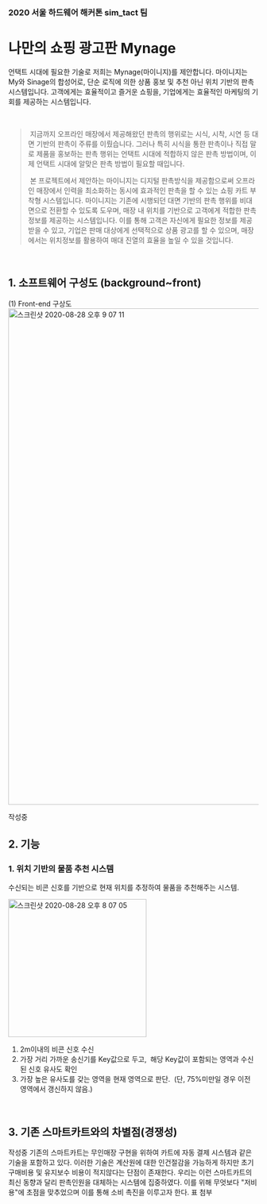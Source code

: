 ### 2020 서울 하드웨어 해커톤 sim_tact 팀

나만의 쇼핑 광고판 Mynage
=============
언택트 시대에 필요한 기술로 저희는 Mynage(마이니지)를 제안합니다. 마이니지는 My와 Sinage의 합성어로, 단순 로직에 의한 상품 홍보 및 추천 아닌 위치 기반의 판촉 시스템입니다.  고객에게는 효율적이고 즐거운 쇼핑을, 기업에게는 효율적인 마케팅의 기회를 제공하는 시스템입니다.

&nbsp;
&nbsp;

>  &nbsp;지금까지 오프라인 매장에서 제공해왔던 판촉의 행위로는 시식, 시착, 시연 등 대면 기반의 판촉이 주류를 이뤘습니다. 그러나 특히 시식을 통한 판촉이나 직접 말로 제품을 홍보하는 판촉 행위는 언택트 시대에 적합하지 않은 판촉 방법이며, 이제 언택트 시대에 알맞은 판촉 방법이 필요할 때입니다. 
>
>  &nbsp;본 프로젝트에서 제안하는 마이니지는 디지털 판촉방식을 제공함으로써 오프라인 매장에서 인력을 최소화하는 동시에 효과적인 판촉을 할 수 있는 쇼핑 카트 부착형 시스템입니다. 마이니지는 기존에 시행되던 대면 기반의 판촉 행위를 비대면으로 전환할 수 있도록 도우며, 매장 내 위치를 기반으로 고객에게 적합한 판촉 정보를 제공하는 시스템입니다. 이를 통해 고객은 자신에게 필요한 정보를 제공받을 수 있고, 기업은 판매 대상에게 선택적으로 상품 광고를 할 수 있으며, 매장에서는  위치정보를 활용하여 매대 진열의 효율을 높일 수 있을 것입니다.

&nbsp;
&nbsp;

## 1. 소프트웨어 구성도 (background~front)
(1) Front-end 구상도
<img width="1000" alt="스크린샷 2020-08-28 오후 9 07 11" src="https://user-images.githubusercontent.com/49704910/91559176-8b401e00-e972-11ea-9fa7-6212cb05961b.png">

작성중 


## 2. 기능
### 1. 위치 기반의 물품 추천 시스템
수신되는 비콘 신호를 기반으로 현재 위치를 추정하여 물품을 추천해주는 시스템. 

<img width="278" alt="스크린샷 2020-08-28 오후 8 07 05" src="https://user-images.githubusercontent.com/49704910/91554468-254f9880-e96a-11ea-84c6-75215ab61499.png">

1) 2m이내의 비콘 신호 수신
2) 가장 거리 가까운 송신기를 Key값으로 두고,  해당 Key값이 포함되는 영역과 수신된 신호 유사도 확인
3) 가장 높은 유사도를 갖는 영역을 현재 영역으로 판단.  (단, 75%미만일 경우 이전 영역에서 갱신하지 않음.) 

&nbsp;
## 3. 기존 스마트카트와의 차별점(경쟁성)
작성중
기존의 스마트카트는 무인매장 구현을 위하여 카트에 자동 결제 시스템과 같은 기술을 포함하고 있다. 이러한 기술은 계산원에 대한 인건절감을 가능하게 하지만 초기 구매비용 및 유지보수 비용이 적지않다는 단점이 존재한다.
 우리는 이런 스마트카트의 최신 동향과 달리 판촉인원을 대체하는 시스템에 집중하였다. 이를 위해 무엇보다 "저비용"에 초점을 맞추었으며 이를 통해 소비 촉진을 이루고자 한다.
표 첨부



